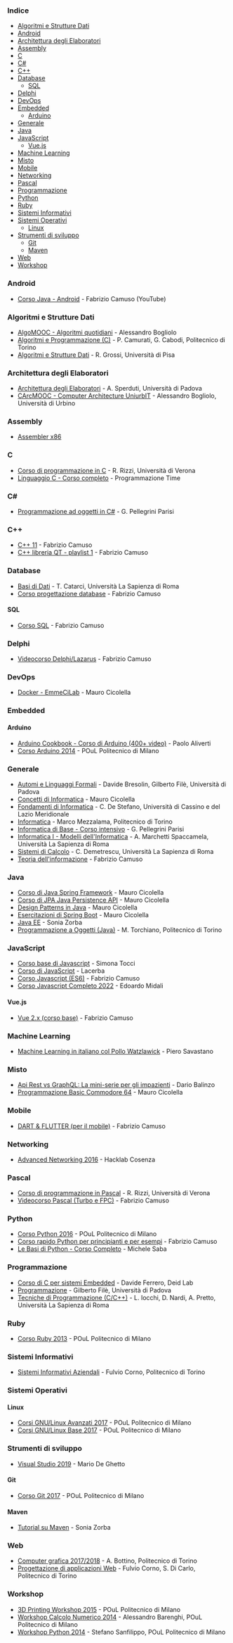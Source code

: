 ### Indice

* [Algoritmi e Strutture Dati](#algoritmi-e-strutture-dati)
* [Android](#android)
* [Architettura degli Elaboratori](#architettura-degli-elaboratori)
* [Assembly](#assembly)
* [C](#c)
* [C#](#csharp)
* [C++](#cpp)
* [Database](#database)
    * [SQL](#sql)
* [Delphi](#delphi)
* [DevOps](#devops)
* [Embedded](#embedded)
    * [Arduino](#arduino)
* [Generale](#generale)
* [Java](#java)
* [JavaScript](#javascript)
    * [Vue.js](#vuejs)
* [Machine Learning](#machine-learning)
* [Misto](#misto)
* [Mobile](#mobile)
* [Networking](#networking)
* [Pascal](#pascal)
* [Programmazione](#programmazione)
* [Python](#python)
* [Ruby](#ruby)
* [Sistemi Informativi](#sistemi-informativi)
* [Sistemi Operativi](#sistemi-operativi)
    * [Linux](#linux)
* [Strumenti di sviluppo](#strumenti-di-sviluppo)
    * [Git](#git)
    * [Maven](#maven)
* [Web](#web)
* [Workshop](#workshop)


### Android

* [Corso Java - Android](https://www.youtube.com/playlist?list=PL0qAPtx8YtJeqmBWbE1Rbac2QWHoPCjR2) - Fabrizio Camuso (YouTube)


### Algoritmi e Strutture Dati

* [AlgoMOOC - Algoritmi quotidiani](https://www.youtube.com/playlist?list=PLjTV6y5YWc5HNnLyXkzUe9IlkG2n6guxU) - Alessandro Bogliolo
* [Algoritmi e Programmazione (C)](https://www.youtube.com/playlist?list=PLUFFnpJdi99nqESTPaxlPMOF7yEEb8_sS) - P. Camurati, G. Cabodi, Politecnico di Torino
* [Algoritmi e Strutture Dati](https://www.youtube.com/playlist?list=PLO4y9a8lTpK2TViOKbk-NjDBvL4RXDwYY) - R. Grossi, Università di Pisa


### Architettura degli Elaboratori

* [Architettura degli Elaboratori](https://www.youtube.com/playlist?list=PLhEwqlL10MqMYYiR5NqMblyyQr1ss-b8q) - A. Sperduti, Università di Padova
* [CArcMOOC - Computer Architecture UniurbIT](https://www.youtube.com/playlist?list=PLjTV6y5YWc5H2fefaz78qCeSKWj-k_-pY) - Alessandro Bogliolo, Università di Urbino


### Assembly

* [Assembler x86](https://www.youtube.com/playlist?list=PLUJjY3hQLJ3NHQ9315KVvgiZ3v2FLtcbs)


### C

* [Corso di programmazione in C](https://www.youtube.com/playlist?list=PLO4y9a8lTpK2ugwPRLN_1oOrlzX9Zc9It) - R. Rizzi, Università di Verona
* [Linguaggio C - Corso completo](https://www.youtube.com/playlist?list=PL83Ordjpzm5oUl7tFEjc4iirkPBiv7FxR) - Programmazione Time


### <a id="csharp"></a>C\#

* [Programmazione ad oggetti in C#](https://www.youtube.com/playlist?list=PLktbfd3yXeH8yQpHM3O468k8l-aTC6Hl6) - G. Pellegrini Parisi


### <a id="cpp"></a>C++

* [C++ 11](https://www.youtube.com/playlist?list=PL0qAPtx8YtJfZpJD7uFxAXglkiHSEhktG) - Fabrizio Camuso
* [C++ libreria QT - playlist 1](https://www.youtube.com/playlist?list=PL0qAPtx8YtJdH4GVwL_3QeJjPcz3DHE2t) - Fabrizio Camuso


### Database

* [Basi di Dati](https://www.youtube.com/playlist?list=PLAQopGWlIcyZ7CN1sefdnCusfoodLP931) - T. Catarci, Università La Sapienza di Roma
* [Corso progettazione database](https://www.youtube.com/playlist?list=PL0qAPtx8YtJcJPSV4sOfhLtPbtQ-yycFH) - Fabrizio Camuso


#### SQL

* [Corso SQL](https://www.youtube.com/playlist?list=PLE555DB6188C967AC) - Fabrizio Camuso


### Delphi

* [Videocorso Delphi/Lazarus](https://www.youtube.com/playlist?list=PLF75FB30719A09FA2) - Fabrizio Camuso


### DevOps

* [Docker - EmmeCiLab](https://www.youtube.com/playlist?list=PLCbSCJEIR6CpDJw4MawjHlgbsP3IG376e) - Mauro Cicolella


### Embedded

#### Arduino

* [Arduino Cookbook - Corso di Arduino (400+ video)](https://www.youtube.com/playlist?list=PL9_01HM23dGEDNNfR6BtlDWD8DDoAcLOT) - Paolo Aliverti
* [Corso Arduino 2014](https://www.youtube.com/playlist?list=PLA27EZBY5vePO9T6YP3rH8LTTdylz69VE) - POuL Politecnico di Milano


### Generale

* [Automi e Linguaggi Formali](https://www.youtube.com/playlist?list=PLhEwqlL10MqNz1pA7R5jnB_gsMIhDOe5X) - Davide Bresolin, Gilberto Filè, Università di Padova
* [Concetti di Informatica](https://www.youtube.com/playlist?list=PLCbSCJEIR6CpTx_nIWA3N3TEdyoRBzWCt) - Mauro Cicolella
* [Fondamenti di Informatica](https://www.youtube.com/playlist?list=PLUL1bzfXcbX3g2cIcTFdmvj5yawQtUOxJ) - C. De Stefano, Università di Cassino e del Lazio Meridionale
* [Informatica](https://didattica.polito.it/pls/portal30/sviluppo.videolezioni.vis?cor=232) - Marco Mezzalama, Politecnico di Torino
* [Informatica di Base - Corso intensivo](https://www.youtube.com/playlist?list=PLG31HS6yEI8dv6TUmv9w0W6YmEAQm0P2q) - G. Pellegrini Parisi
* [Informatica I - Modelli dell'Informatica](https://www.youtube.com/playlist?list=PLAQopGWlIcyalkb2baN9mnotsdBm5Vbkc) - A. Marchetti Spaccamela, Università La Sapienza di Roma
* [Sistemi di Calcolo](https://www.youtube.com/playlist?list=PLAQopGWlIcybT12h7fjVvlGAeSqOKDnTA) - C. Demetrescu, Università La Sapienza di Roma
* [Teoria dell'informazione](https://www.youtube.com/playlist?list=PL0qAPtx8YtJeGo5g4Esi7tm6kHPRivkvb) - Fabrizio Camuso


### Java

* [Corso di Java Spring Framework](https://www.youtube.com/playlist?list=PLCbSCJEIR6CqgCLyVzqp49xOm8A5YDTKA) - Mauro Cicolella
* [Corso di JPA Java Persistence API](https://www.youtube.com/playlist?list=PLCbSCJEIR6Co1aPvFfPuIsRGouF9D0Jk3) - Mauro Cicolella
* [Design Patterns in Java](https://www.youtube.com/playlist?list=PLCbSCJEIR6Cq-ac90TGvJ8Wo8TtyZ4nhu) - Mauro Cicolella
* [Esercitazioni di Spring Boot](https://www.youtube.com/playlist?list=PLCbSCJEIR6CpGchit9OCI6fX_qVYs78d_) - Mauro Cicolella
* [Java EE](https://www.youtube.com/playlist?list=PLjGYWJ4Dcy-erfReHXB9Ush0cREGSmyIe) - Sonia Zorba
* [Programmazione a Oggetti (Java)](https://www.youtube.com/playlist?list=PLUFFnpJdi99kewGZIHpCDgarZER_-J1am) - M. Torchiano, Politecnico di Torino


### JavaScript

* [Corso base di Javascript](https://www.youtube.com/playlist?list=PLFLSwyN4GsWmcBvMr5tzsJy9TI8DbfWC5) - Simona Tocci
* [Corso di JavaScript](https://www.youtube.com/playlist?list=PLG5caACNVwzpIhlLACNZd6BvABWv_Ti4I) - Lacerba
* [Corso Javascript (ES6)](https://www.youtube.com/playlist?list=PL0qAPtx8YtJceyk5_NpNvLbbkrmfX9kkw) - Fabrizio Camuso
* [Corso Javascript Completo 2022](https://www.youtube.com/playlist?list=PLP5MAKLy8lP9FUx06-avV66mS8LXz7_Bb) - Edoardo Midali


#### Vue.js

* [Vue 2.x (corso base)](https://www.youtube.com/playlist?list=PL0qAPtx8YtJdUH44fvkzVxy9waP23I_bE) - Fabrizio Camuso


### Machine Learning

* [Machine Learning in italiano col Pollo Watzlawick](https://www.youtube.com/playlist?list=PLa-sizbCyh93c0nSPAb8k5ZZeOq4SBIl9) - Piero Savastano


### Misto

* [Api Rest vs GraphQL: La mini-serie per gli impazienti](https://www.youtube.com/playlist?list=PL2zaZp2LZxlv2XxmLm4dGP1tHfMjj7-kN) - Dario Balinzo
* [Programmazione Basic Commodore 64](https://www.youtube.com/playlist?list=PLCbSCJEIR6CrVT003ytijkO6kUrCT9VIT) - Mauro Cicolella


### Mobile

* [DART & FLUTTER (per il mobile)](https://www.youtube.com/playlist?list=PL0qAPtx8YtJftaLnIroe7q9udsc9_qg6x) - Fabrizio Camuso


### Networking

* [Advanced Networking 2016](https://www.youtube.com/playlist?list=PLkbnRIR2azkIXO-ndOz7qBvVC38_wbOW8) - Hacklab Cosenza


### Pascal

* [Corso di programmazione in Pascal](https://www.youtube.com/playlist?list=PLO4y9a8lTpK1DS45Wljy0l5rMtVNIesRJ) - R. Rizzi, Università di Verona
* [Videocorso Pascal (Turbo e FPC)](https://www.youtube.com/playlist?list=PLC98ABC853EAEFD7F) - Fabrizio Camuso


### Python

* [Corso Python 2016](https://www.youtube.com/playlist?list=PLA27EZBY5veOa-dbNIetJvyrAuoVy4zDD) - POuL Politecnico di Milano
* [Corso rapido Python per principianti e per esempi](https://www.youtube.com/playlist?list=PL0qAPtx8YtJdbiBCoj4j6x_Ai6Vu9j5r9) - Fabrizio Camuso
* [Le Basi di Python - Corso Completo](https://www.programmareinpython.it/video-corso-python-base/) - Michele Saba


### Programmazione

* [Corso di C per sistemi Embedded](https://www.youtube.com/playlist?list=PLFPNVUgYSJN3szCCDYzDoai2ueDxZpCcb) - Davide Ferrero, Deid Lab
* [Programmazione](https://www.youtube.com/playlist?list=PLhEwqlL10MqN2eB3b4avX_DU3FK0EOYFa) - Gilberto Filè, Università di Padova
* [Tecniche di Programmazione (C/C++)](https://www.youtube.com/playlist?list=PLAQopGWlIcybv3YLRHGS4yZR00X3RvSBm) - L. Iocchi, D. Nardi, A. Pretto, Università La Sapienza di Roma


### Ruby

* [Corso Ruby 2013](https://www.youtube.com/playlist?list=PLA27EZBY5veNwghiX1buwSBziKV765N2t) - POuL Politecnico di Milano


### Sistemi Informativi

* [Sistemi Informativi Aziendali](https://didattica.polito.it/pls/portal30/sviluppo.videolezioni.vis?cor=233) - Fulvio Corno, Politecnico di Torino


### Sistemi Operativi

#### Linux

* [Corsi GNU/Linux Avanzati 2017](https://www.youtube.com/playlist?list=PLA27EZBY5veMZYKkqS2sQNPJSCGI1QniD) - POuL Politecnico di Milano
* [Corsi GNU/Linux Base 2017](https://www.youtube.com/playlist?list=PLA27EZBY5veNNqkeuFwjJFWserz6QLzS_) - POuL Politecnico di Milano


### Strumenti di sviluppo

* [Visual Studio 2019](https://www.youtube.com/playlist?list=PLgaOrAQwrg9J04dWnY-FF4SXUFt-TEQkE) - Mario De Ghetto


#### Git

* [Corso Git 2017](https://www.youtube.com/playlist?list=PLA27EZBY5veN02RzEr6Ecm7KcjWadthBh) - POuL Politecnico di Milano


#### Maven

* [Tutorial su Maven](https://www.youtube.com/playlist?list=PLjGYWJ4Dcy-f71M9YyNSk4RpLE5jobe7y) - Sonia Zorba


### Web

* [Computer grafica 2017/2018](https://www.youtube.com/playlist?list=PLUFFnpJdi99kXjntQ0LNPnLbRLjKzmQaC) - A. Bottino, Politecnico di Torino
* [Progettazione di applicazioni Web](https://www.youtube.com/playlist?list=PLE0AA1735F10543A6) - Fulvio Corno, S. Di Carlo, Politecnico di Torino


### Workshop

* [3D Printing Workshop 2015](https://www.youtube.com/playlist?list=PLA27EZBY5veNgfDUNft5kju0QAvLPPw2j) - POuL Politecnico di Milano
* [Workshop Calcolo Numerico 2014](https://www.youtube.com/playlist?list=PLA27EZBY5veNyyBiZxkjFE2KwAIKLkITL) - Alessandro Barenghi, POuL Politecnico di Milano
* [Workshop Python 2014](https://www.youtube.com/playlist?list=PLA27EZBY5veOFh1PdRdf7dc3DdBg-XctF) - Stefano Sanfilippo, POuL Politecnico di Milano
